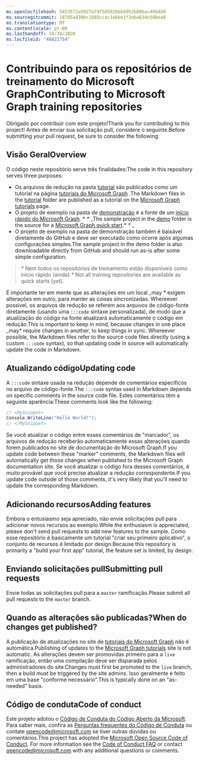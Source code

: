 ```yaml
---
ms.openlocfilehash: 5453572a5927a79f50561bbbb052b88bac40b480
ms.sourcegitcommit: 18785a430bc1885ccac1ebbe1f3eba634c58bea8
ms.translationtype: MT
ms.contentlocale: pt-BR
ms.lasthandoff: 10/30/2020
ms.locfileid: "48822754"
---
```

# <a name="contributing-to-microsoft-graph-training-repositories"></a><span data-ttu-id="a5d9f-101">Contribuindo para os repositórios de treinamento do Microsoft Graph</span><span class="sxs-lookup"><span data-stu-id="a5d9f-101">Contributing to Microsoft Graph training repositories</span></span>

<span data-ttu-id="a5d9f-102">Obrigado por contribuir com este projeto!</span><span class="sxs-lookup"><span data-stu-id="a5d9f-102">Thank you for contributing to this project!</span></span> <span data-ttu-id="a5d9f-103">Antes de enviar sua solicitação pull, considere o seguinte.</span><span class="sxs-lookup"><span data-stu-id="a5d9f-103">Before submitting your pull request, be sure to consider the following.</span></span>

## <a name="overview"></a><span data-ttu-id="a5d9f-104">Visão Geral</span><span class="sxs-lookup"><span data-stu-id="a5d9f-104">Overview</span></span>

<span data-ttu-id="a5d9f-105">O código neste repositório serve três finalidades:</span><span class="sxs-lookup"><span data-stu-id="a5d9f-105">The code in this repository serves three purposes:</span></span>

- <span data-ttu-id="a5d9f-106">Os arquivos de redução na pasta [tutorial](/tutorial) são publicados como um tutorial na página [tutoriais do Microsoft Graph](https://docs.microsoft.com/graph/tutorials) .</span><span class="sxs-lookup"><span data-stu-id="a5d9f-106">The Markdown files in the [tutorial](/tutorial) folder are published as a tutorial on the [Microsoft Graph tutorials](https://docs.microsoft.com/graph/tutorials) page.</span></span>
- <span data-ttu-id="a5d9f-107">O projeto de exemplo na pasta de [demonstração](/demo) é a fonte de um [início rápido do Microsoft Graph](https://developer.microsoft.com/graph/quick-start). \* *\** _</span><span class="sxs-lookup"><span data-stu-id="a5d9f-107">The sample project in the [demo](/demo) folder is the source for a [Microsoft Graph quick start](https://developer.microsoft.com/graph/quick-start).\* *\** _</span></span>
- <span data-ttu-id="a5d9f-108">O projeto de exemplo na pasta de demonstração também é baixável diretamente do GitHub e deve ser executado como ocorre após algumas configurações simples.</span><span class="sxs-lookup"><span data-stu-id="a5d9f-108">The sample project in the demo folder is also downloadable directly from GitHub and should run as-is after some simple configuration.</span></span>

> <span data-ttu-id="a5d9f-109">_*\**_ Nem todos os repositórios de treinamento estão disponíveis como início rápido (ainda).</span><span class="sxs-lookup"><span data-stu-id="a5d9f-109">_*\**_ Not all training repositories are available as quick starts (yet).</span></span>

<span data-ttu-id="a5d9f-110">É importante ter em mente que as alterações em um local _may \* exigem alterações em outro, para manter as coisas sincronizadas. Whereever possível, os arquivos de redução se referem aos arquivos de código-fonte diretamente (usando uma `:::code` sintaxe personalizada), de modo que a atualização do código na fonte atualizará automaticamente o código em redução.</span><span class="sxs-lookup"><span data-stu-id="a5d9f-110">This is important to keep in mind, because changes in one place _may\* require changes in another, to keep things in sync. Whereever possible, the Markdown files refer to the source code files directly (using a custom `:::code` syntax), so that updating code in source will automatically update the code in Markdown.</span></span>

## <a name="updating-code"></a><span data-ttu-id="a5d9f-111">Atualizando código</span><span class="sxs-lookup"><span data-stu-id="a5d9f-111">Updating code</span></span>

<span data-ttu-id="a5d9f-112">A `:::code` sintaxe usada na redução depende de comentários específicos no arquivo de código-fonte.</span><span class="sxs-lookup"><span data-stu-id="a5d9f-112">The `:::code` syntax used in Markdown depends on specific comments in the source code file.</span></span> <span data-ttu-id="a5d9f-113">Estes comentários têm a seguinte aparência:</span><span class="sxs-lookup"><span data-stu-id="a5d9f-113">These comments look like the following:</span></span>

```csharp
// <MySnippet>
Console.WriteLine("Hello World!");
// </MySnippet>
```

<span data-ttu-id="a5d9f-114">Se você atualizar o código entre esses comentários de "marcador", os arquivos de redução receberão automaticamente essas alterações quando forem publicados no site de documentação do Microsoft Graph.</span><span class="sxs-lookup"><span data-stu-id="a5d9f-114">If you update code between these "marker" comments, the Markdown files will automatically get those changes when published to the Microsoft Graph documentation site.</span></span> <span data-ttu-id="a5d9f-115">Se você atualizar o código fora desses comentários, é muito provável que você precise atualizar a redução correspondente.</span><span class="sxs-lookup"><span data-stu-id="a5d9f-115">If you update code outside of those comments, it's very likely that you'll need to update the corresponding Markdown.</span></span>

## <a name="adding-features"></a><span data-ttu-id="a5d9f-116">Adicionando recursos</span><span class="sxs-lookup"><span data-stu-id="a5d9f-116">Adding features</span></span>

<span data-ttu-id="a5d9f-117">Embora o entusiasmo seja apreciado, não envie solicitações pull para adicionar novos recursos ao exemplo.</span><span class="sxs-lookup"><span data-stu-id="a5d9f-117">While the enthusiasm is appreciated, please don't send pull requests to add new features to the sample.</span></span> <span data-ttu-id="a5d9f-118">Como esse repositório é basicamente um tutorial "criar seu primeiro aplicativo", o conjunto de recursos é limitado por design.</span><span class="sxs-lookup"><span data-stu-id="a5d9f-118">Because this repository is primarily a "build your first app" tutorial, the feature set is limited, by design.</span></span>

## <a name="submitting-pull-requests"></a><span data-ttu-id="a5d9f-119">Enviando solicitações pull</span><span class="sxs-lookup"><span data-stu-id="a5d9f-119">Submitting pull requests</span></span>

<span data-ttu-id="a5d9f-120">Envie todas as solicitações pull para a `master` ramificação.</span><span class="sxs-lookup"><span data-stu-id="a5d9f-120">Please submit all pull requests to the `master` branch.</span></span>

<!-- markdownlint-disable MD026 -->
## <a name="when-do-changes-get-published"></a><span data-ttu-id="a5d9f-121">Quando as alterações são publicadas?</span><span class="sxs-lookup"><span data-stu-id="a5d9f-121">When do changes get published?</span></span>

<span data-ttu-id="a5d9f-122">A publicação de atualizações no site de [tutoriais do Microsoft Graph](https://docs.microsoft.com/graph/tutorials) não é automática.</span><span class="sxs-lookup"><span data-stu-id="a5d9f-122">Publishing of updates to the [Microsoft Graph tutorials](https://docs.microsoft.com/graph/tutorials) site is not automatic.</span></span> <span data-ttu-id="a5d9f-123">As alterações devem ser promovidas primeiro para a `live` ramificação, então uma compilação deve ser disparada pelos administradores do site.</span><span class="sxs-lookup"><span data-stu-id="a5d9f-123">Changes must first be promoted to the `live` branch, then a build must be triggered by the site admins.</span></span> <span data-ttu-id="a5d9f-124">Isso geralmente é feito em uma base "conforme necessário".</span><span class="sxs-lookup"><span data-stu-id="a5d9f-124">This is typically done on an "as-needed" basis.</span></span>

## <a name="code-of-conduct"></a><span data-ttu-id="a5d9f-125">Código de conduta</span><span class="sxs-lookup"><span data-stu-id="a5d9f-125">Code of conduct</span></span>

<span data-ttu-id="a5d9f-p106">Este projeto adotou o [Código de Conduta do Código Aberto da Microsoft](https://opensource.microsoft.com/codeofconduct/). Para saber mais, confira as [Perguntas frequentes do Código de Conduta](https://opensource.microsoft.com/codeofconduct/faq/) ou contate [opencode@microsoft.com](mailto:opencode@microsoft.com) se tiver outras dúvidas ou comentários.</span><span class="sxs-lookup"><span data-stu-id="a5d9f-p106">This project has adopted the [Microsoft Open Source Code of Conduct](https://opensource.microsoft.com/codeofconduct/). For more information see the [Code of Conduct FAQ](https://opensource.microsoft.com/codeofconduct/faq/) or contact [opencode@microsoft.com](mailto:opencode@microsoft.com) with any additional questions or comments.</span></span>
